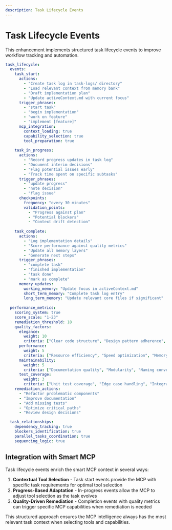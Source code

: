 ```yaml
---
description: Task Lifecycle Events
---
```


# Task Lifecycle Events

This enhancement implements structured task lifecycle events to improve workflow tracking and automation.

```yaml
task_lifecycle:
  events:
    task_start:
      actions:
        - "Create task log in task-logs/ directory"
        - "Load relevant context from memory bank"
        - "Draft implementation plan"
        - "Update activeContext.md with current focus"
      trigger_phrases: 
        - "start task"
        - "begin implementation"
        - "work on feature"
        - "implement [feature]"
      mcp_integration:
        context_loading: true
        capability_selection: true
        tool_preparation: true
    
    task_in_progress:
      actions:
        - "Record progress updates in task log"
        - "Document interim decisions"
        - "Flag potential issues early"
        - "Track time spent on specific subtasks"
      trigger_phrases:
        - "update progress"
        - "note decision"
        - "flag issue"
      checkpoints:
        frequency: "every 30 minutes"
        validation_points:
          - "Progress against plan"
          - "Potential blockers"
          - "Context drift detection"
    
    task_complete:
      actions:
        - "Log implementation details"
        - "Score performance against quality metrics"
        - "Update all memory layers"
        - "Generate next steps"
      trigger_phrases:
        - "complete task"
        - "finished implementation" 
        - "task done"
        - "mark as complete"
      memory_updates:
        working_memory: "Update focus in activeContext.md"
        short_term_memory: "Complete task log entry"
        long_term_memory: "Update relevant core files if significant"
  
  performance_metrics:
    scoring_system: true
    score_scale: "1-23"
    remediation_threshold: 18
    quality_factors:
      elegance: 
        weight: 10
        criteria: ["Clear code structure", "Design pattern adherence", "DRY principles"]
      performance:
        weight: 5
        criteria: ["Resource efficiency", "Speed optimization", "Memory usage"]
      maintainability:
        weight: 5
        criteria: ["Documentation quality", "Modularity", "Naming conventions"]
      test_coverage:
        weight: 3
        criteria: ["Unit test coverage", "Edge case handling", "Integration tests"]
    remediation_actions:
      - "Refactor problematic components"
      - "Improve documentation"
      - "Add missing tests"
      - "Optimize critical paths"
      - "Review design decisions"

  task_relationships:
    dependency_tracking: true
    blockers_identification: true
    parallel_tasks_coordination: true
    sequencing_logic: true
```

## Integration with Smart MCP

Task lifecycle events enrich the smart MCP context in several ways:

1. **Contextual Tool Selection** - Task start events provide the MCP with specific task requirements for optimal tool selection
2. **Progress-Based Adaptation** - In-progress events allow the MCP to adjust tool selection as the task evolves
3. **Quality-Driven Remediation** - Completion events with quality metrics can trigger specific MCP capabilities when remediation is needed

This structured approach ensures the MCP intelligence always has the most relevant task context when selecting tools and capabilities.
